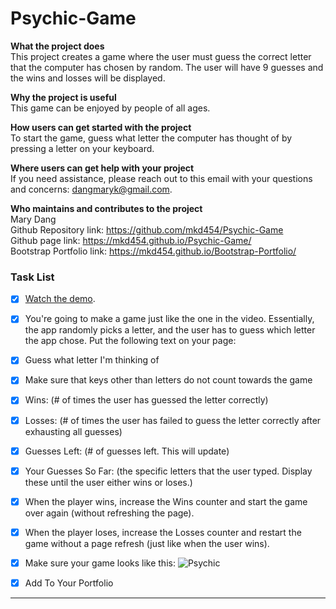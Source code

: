# Psychic-Game

**What the project does**  
This project creates a game where the user must guess the correct letter that the computer has chosen by random. The user will have 9 guesses and the wins and losses will be displayed.

**Why the project is useful**  
This game can be enjoyed by people of all ages.

**How users can get started with the project**  
To start the game, guess what letter the computer has thought of by pressing a letter on your keyboard.

**Where users can get help with your project**  
If you need assistance, please reach out to this email with your questions and concerns: <dangmaryk@gmail.com>.

**Who maintains and contributes to the project**  
Mary Dang  
Github Repository link: <https://github.com/mkd454/Psychic-Game>  
Github page link: <https://mkd454.github.io/Psychic-Game/>  
Bootstrap Portfolio link: <https://mkd454.github.io/Bootstrap-Portfolio/>

### Task List

- [x] [Watch the demo](https://youtu.be/qTc45Lox97g).

- [x] You're going to make a game just like the one in the video. Essentially, the app randomly picks a letter, and the user has to guess which letter the app chose. Put the following text on your page:

- [x] Guess what letter I'm thinking of

- [x] Make sure that keys other than letters do not count towards the game

- [x] Wins: (# of times the user has guessed the letter correctly)

- [x] Losses: (# of times the user has failed to guess the letter correctly after exhausting all guesses)

- [x] Guesses Left: (# of guesses left. This will update)

- [x] Your Guesses So Far: (the specific letters that the user typed. Display these until the user either wins or loses.)

- [x] When the player wins, increase the Wins counter and start the game over again (without refreshing the page).

- [x] When the player loses, increase the Losses counter and restart the game without a page refresh (just like when the user wins).

- [x] Make sure your game looks like this: ![Psychic](Images/1-Psychic.jpg)

- [x] Add To Your Portfolio

- - -
